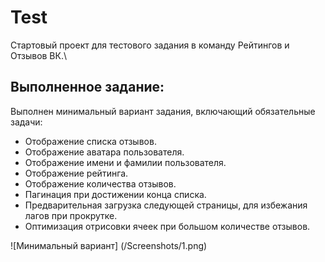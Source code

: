 # Test
Стартовый проект для тестового задания в команду Рейтингов и Отзывов ВК.\

## Выполненное задание:

Выполнен минимальный вариант задания, включающий обязательные задачи:

- Отображение списка отзывов.
- Отображение аватара пользователя.
- Отображение имени и фамилии пользователя.
- Отображение рейтинга.
- Отображение количества отзывов.
- Пагинация при достижении конца списка.
- Предварительная загрузка следующей страницы, для избежания лагов при прокрутке.
- Оптимизация отрисовки ячеек при большом количестве отзывов.

![Минимальный вариант]
(/Screenshots/1.png)

